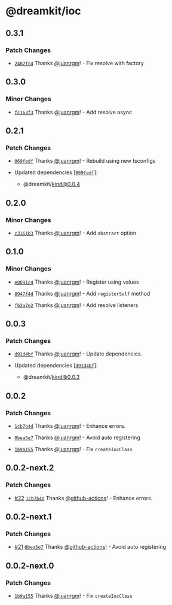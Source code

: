 # @dreamkit/ioc

## 0.3.1

### Patch Changes

- [`2402fc4`](https://github.com/swordev/dreamkit/commit/2402fc4c5b3f2dfc696da048d873d146dcf9e1a6) Thanks [@juanrgm](https://github.com/juanrgm)! - Fix resolve with factory

## 0.3.0

### Minor Changes

- [`fc163f3`](https://github.com/swordev/dreamkit/commit/fc163f310e7a85f4a346955591c480e86c3c9f8a) Thanks [@juanrgm](https://github.com/juanrgm)! - Add resolve async

## 0.2.1

### Patch Changes

- [`069fedf`](https://github.com/swordev/dreamkit/commit/069fedf9869aed1b257e1c207f5a041dcde2c0b9) Thanks [@juanrgm](https://github.com/juanrgm)! - Rebuild using new tsconfigs

- Updated dependencies [[`069fedf`](https://github.com/swordev/dreamkit/commit/069fedf9869aed1b257e1c207f5a041dcde2c0b9)]:
  - @dreamkit/kind@0.0.4

## 0.2.0

### Minor Changes

- [`c3161b3`](https://github.com/swordev/dreamkit/commit/c3161b3431e5a9373879d5c7c862143d179ee656) Thanks [@juanrgm](https://github.com/juanrgm)! - Add `abstract` option

## 0.1.0

### Minor Changes

- [`e0091c4`](https://github.com/swordev/dreamkit/commit/e0091c4ed12226fd69dfeb6c2a05d967cb3ab101) Thanks [@juanrgm](https://github.com/juanrgm)! - Register using values

- [`8947f4d`](https://github.com/swordev/dreamkit/commit/8947f4d573c82103e9bb3c1dacc004985abf7c17) Thanks [@juanrgm](https://github.com/juanrgm)! - Add `registerSelf` method

- [`f62a7e2`](https://github.com/swordev/dreamkit/commit/f62a7e2689639f4a15f1d948531554d7f1e3f3fb) Thanks [@juanrgm](https://github.com/juanrgm)! - Add resolve listeners

## 0.0.3

### Patch Changes

- [`d91d4bf`](https://github.com/swordev/dreamkit/commit/d91d4bf13150ac7cb49228cf9ab31983b96f5214) Thanks [@juanrgm](https://github.com/juanrgm)! - Update dependencies.

- Updated dependencies [[`d91d4bf`](https://github.com/swordev/dreamkit/commit/d91d4bf13150ac7cb49228cf9ab31983b96f5214)]:
  - @dreamkit/kind@0.0.3

## 0.0.2

### Patch Changes

- [`1cb7b4d`](https://github.com/swordev/dreamkit/commit/1cb7b4da8f66a0c961f9bd4186218c7edd780869) Thanks [@juanrgm](https://github.com/juanrgm)! - Enhance errors.

- [`0bea5e7`](https://github.com/swordev/dreamkit/commit/0bea5e79bef4d858b2f23dcf0d94c41bffe37721) Thanks [@juanrgm](https://github.com/juanrgm)! - Avoid auto registering

- [`1b9a155`](https://github.com/swordev/dreamkit/commit/1b9a155e04bf6c51e0a806a7fc1729bb0eba6434) Thanks [@juanrgm](https://github.com/juanrgm)! - Fix `createIocClass`

## 0.0.2-next.2

### Patch Changes

- [#22](https://github.com/swordev/dreamkit/pull/22) [`1cb7b4d`](https://github.com/swordev/dreamkit/commit/1cb7b4da8f66a0c961f9bd4186218c7edd780869) Thanks [@github-actions](https://github.com/apps/github-actions)! - Enhance errors.

## 0.0.2-next.1

### Patch Changes

- [#21](https://github.com/swordev/dreamkit/pull/21) [`0bea5e7`](https://github.com/swordev/dreamkit/commit/0bea5e79bef4d858b2f23dcf0d94c41bffe37721) Thanks [@github-actions](https://github.com/apps/github-actions)! - Avoid auto registering

## 0.0.2-next.0

### Patch Changes

- [`1b9a155`](https://github.com/swordev/dreamkit/commit/1b9a155e04bf6c51e0a806a7fc1729bb0eba6434) Thanks [@juanrgm](https://github.com/juanrgm)! - Fix `createIocClass`
